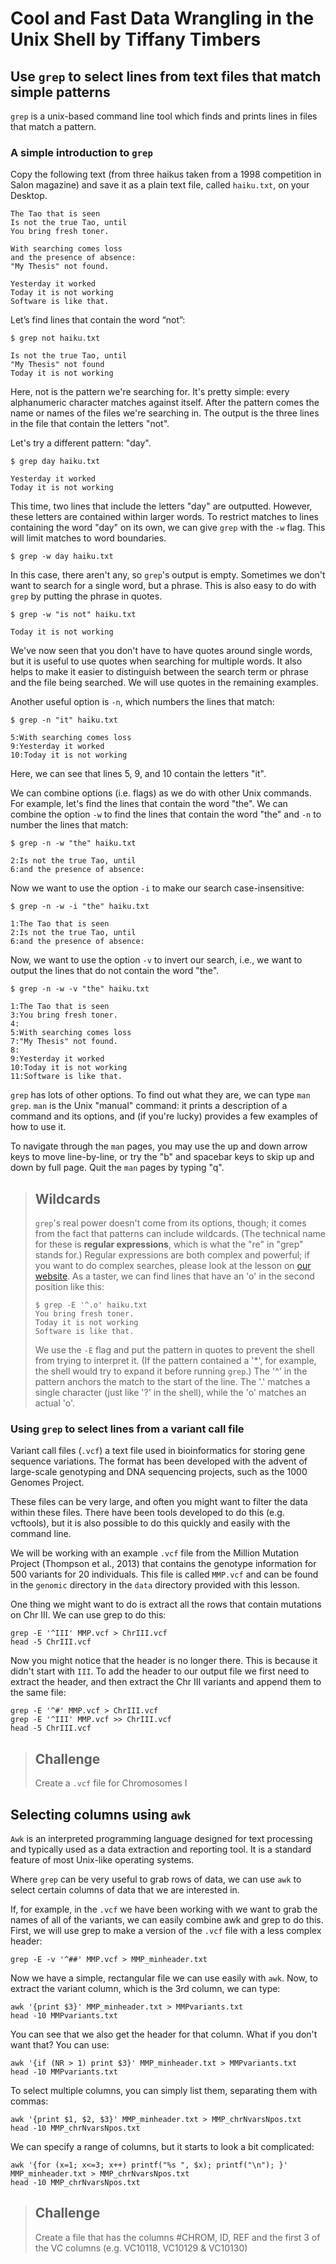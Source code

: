# Cool and Fast Data Wrangling in the Unix Shell by Tiffany Timbers

## Use `grep` to select lines from text files that match simple patterns

`grep` is a unix-based command line tool which finds and prints lines in files that match 
a pattern. 

### A simple introduction to `grep`

Copy the following text (from three haikus taken from a 1998 competition in Salon 
magazine) and save it as a plain text file, called `haiku.txt`, on your Desktop.

~~~
The Tao that is seen
Is not the true Tao, until
You bring fresh toner.

With searching comes loss
and the presence of absence:
"My Thesis" not found.

Yesterday it worked
Today it is not working
Software is like that.
~~~

Let’s find lines that contain the word “not”:
~~~
$ grep not haiku.txt
~~~
~~~
Is not the true Tao, until
"My Thesis" not found
Today it is not working
~~~

Here, not is the pattern we're searching for. It's pretty simple: every alphanumeric 
character matches against itself. After the pattern comes the name or names of the files 
we're searching in. The output is the three lines in the file that contain the letters 
"not".

Let's try a different pattern: "day".

~~~ {.bash}
$ grep day haiku.txt
~~~
~~~ {.output}
Yesterday it worked
Today it is not working
~~~

This time,
two lines that include the letters "day" are outputted.
However, these letters are contained within larger words.
To restrict matches to lines containing the word "day" on its own,
we can give `grep` with the `-w` flag.
This will limit matches to word boundaries.

~~~ {.bash}
$ grep -w day haiku.txt
~~~

In this case, there aren't any, so `grep`'s output is empty. Sometimes we don't
want to search for a single word, but a phrase. This is also easy to do with
`grep` by putting the phrase in quotes.

~~~ {.bash}
$ grep -w "is not" haiku.txt
~~~
~~~ {.output}
Today it is not working
~~~

We've now seen that you don't have to have quotes around single words, but it is useful to use quotes when searching for multiple words. It also helps to make it easier to distinguish between the search term or phrase and the file being searched. We will use quotes in the remaining examples.

Another useful option is `-n`, which numbers the lines that match:

~~~ {.bash}
$ grep -n "it" haiku.txt
~~~
~~~ {.output}
5:With searching comes loss
9:Yesterday it worked
10:Today it is not working
~~~

Here, we can see that lines 5, 9, and 10 contain the letters "it".

We can combine options (i.e. flags) as we do with other Unix commands.
For example, let's find the lines that contain the word "the". We can combine
the option `-w` to find the lines that contain the word "the" and `-n` to number the lines that match:

~~~ {.bash}
$ grep -n -w "the" haiku.txt
~~~
~~~ {.output}
2:Is not the true Tao, until
6:and the presence of absence:
~~~

Now we want to use the option `-i` to make our search case-insensitive:

~~~ {.bash}
$ grep -n -w -i "the" haiku.txt
~~~
~~~ {.output}
1:The Tao that is seen
2:Is not the true Tao, until
6:and the presence of absence:
~~~

Now, we want to use the option `-v` to invert our search, i.e., we want to output
the lines that do not contain the word "the".

~~~ {.bash}
$ grep -n -w -v "the" haiku.txt
~~~
~~~ {.output}
1:The Tao that is seen
3:You bring fresh toner.
4:
5:With searching comes loss
7:"My Thesis" not found.
8:
9:Yesterday it worked
10:Today it is not working
11:Software is like that.
~~~

`grep` has lots of other options.
To find out what they are, we can type `man grep`.
`man` is the Unix "manual" command:
it prints a description of a command and its options,
and (if you're lucky) provides a few examples of how to use it.

To navigate through the `man` pages,
you may use the up and down arrow keys to move line-by-line,
or try the "b" and spacebar keys to skip up and down by full page.
Quit the `man` pages by typing "q".


> ## Wildcards 
>
> `grep`'s real power doesn't come from its options, though; it comes from
> the fact that patterns can include wildcards. (The technical name for
> these is **regular expressions**, which
> is what the "re" in "grep" stands for.) Regular expressions are both complex
> and powerful; if you want to do complex searches, please look at the lesson
> on [our website](http://software-carpentry.org/v4/regexp/index.html). As a taster, we can
> find lines that have an 'o' in the second position like this:
>
>     $ grep -E '^.o' haiku.txt
>     You bring fresh toner.
>     Today it is not working
>     Software is like that.
>
> We use the `-E` flag and put the pattern in quotes to prevent the shell
> from trying to interpret it. (If the pattern contained a '\*', for
> example, the shell would try to expand it before running `grep`.) The
> '\^' in the pattern anchors the match to the start of the line. The '.'
> matches a single character (just like '?' in the shell), while the 'o'
> matches an actual 'o'.

### Using `grep` to select lines from a variant call file

Variant call files (`.vcf`) a text file used in bioinformatics for storing gene sequence 
variations. The format has been developed with the advent of large-scale genotyping and 
DNA sequencing projects, such as the 1000 Genomes Project.


These files can be very large, and often you might want to filter the data within these 
files. There have been tools developed to do this (e.g. vcftools), but it is also 
possible to do this quickly and easily with the command line.


We will be working with an example `.vcf` file from the Million Mutation Project 
(Thompson et al., 2013) that contains the genotype information for 500 variants for 20
individuals. This file is called `MMP.vcf` and can be found in the `genomic` directory
in the `data` directory provided with this lesson.


One thing we might want to do is extract all the rows that contain mutations on Chr III. 
We can use grep to do this:

~~~
grep -E '^III' MMP.vcf > ChrIII.vcf
head -5 ChrIII.vcf
~~~

Now you might notice that the header is no longer there. This is because it didn't start
with `III`. To add the header to our output file we first need to extract the header, and 
then extract the Chr III variants and append them to the same file:

~~~
grep -E '^#' MMP.vcf > ChrIII.vcf
grep -E '^III' MMP.vcf >> ChrIII.vcf
head -5 ChrIII.vcf
~~~

> ## Challenge 
>
> Create a `.vcf` file for Chromosomes I

## Selecting columns using `awk`

`Awk` is an interpreted programming language designed for text processing and typically used 
as a data extraction and reporting tool. It is a standard feature of most Unix-like 
operating systems.


Where `grep` can be very useful to grab rows of data, we can use `awk` to select certain
columns of data that we are interested in.
 

If, for example, in the `.vcf` we have been working with we want to grab the names of all
of the variants, we can easily combine awk and grep to do this. First, we will use grep to
make a version of the `.vcf` file with a less complex header:

~~~
grep -E -v '^##' MMP.vcf > MMP_minheader.txt
~~~

Now we have a simple, rectangular file we can use easily with `awk`. Now, to extract the 
variant column, which is the 3rd column, we can type:

~~~
awk '{print $3}' MMP_minheader.txt > MMPvariants.txt
head -10 MMPvariants.txt
~~~

You can see that we also get the header for that column. What if you don't want that? You
can use:

~~~
awk '{if (NR > 1) print $3}' MMP_minheader.txt > MMPvariants.txt
head -10 MMPvariants.txt
~~~

To select multiple columns, you can simply list them, separating them with commas:

~~~
awk '{print $1, $2, $3}' MMP_minheader.txt > MMP_chrNvarsNpos.txt
head -10 MMP_chrNvarsNpos.txt
~~~

We can specify a range of columns, but it starts to look a bit complicated:

~~~
awk '{for (x=1; x<=3; x++) printf("%s ", $x); printf("\n"); }' MMP_minheader.txt > MMP_chrNvarsNpos.txt
head -10 MMP_chrNvarsNpos.txt
~~~

> ## Challenge 
>
> Create a file that has the columns #CHROM, ID, REF and the first 3 of the VC columns 
> (e.g. VC10118, VC10129 & VC10130) 


